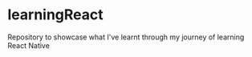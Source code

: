 # learningReact
Repository to showcase what I've learnt through my journey of learning React Native
